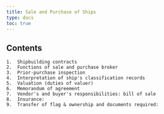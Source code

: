 ```yaml
---
title: Sale and Purchase of Ships 
type: docs
toc: true
---
```

## Contents

    1.  Shipbuilding contracts
    2.  Functions of sale and purchase broker
    3.  Prior-purchase inspection
    4.  Interpretation of ship's classification records
    5.  Valuation (duties of valuer)
    6.  Memorandum of agreement
    7.  Vendor's and buyer's responsibilities: bill of sale
    8.  Insurance:
    9.  Transfer of flag & ownership and documents required:
